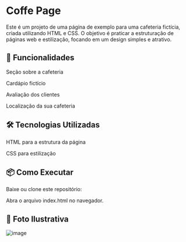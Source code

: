 
<h1>Coffe Page</h1>

<p>Este é um projeto de uma página de exemplo para uma cafeteria fictícia, criada utilizando HTML e CSS.
O objetivo é praticar a estruturação de páginas web e estilização, focando em um design simples e atrativo.
</p>

<h2>🚀 Funcionalidades</h2>

<p>Seção sobre a cafeteria</p>

<p>Cardápio fictício</p>

<p>Avaliação dos clientes</p>

<p>Localização da sua cafeteria</p>

<h2>🛠 Tecnologias Utilizadas</h2>

<p>HTML para a estrutura da página</p>

<p>CSS para estilização</p>

<h2>📦 Como Executar</h2>

<p>Baixe ou clone este repositório:</p>

<p>Abra o arquivo index.html no navegador.</p>

<h2>🎨 Foto Ilustrativa</h2>

![image](https://github.com/user-attachments/assets/eccbea3f-8b1b-4743-b448-ec2e69410d4c)
